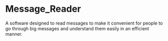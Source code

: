 # Message_Reader
A software designed to read messages to make it convenient for people to go through big messages and understand them easily in an efficient manner. 
